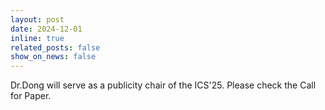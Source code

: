 ```yaml
---
layout: post
date: 2024-12-01
inline: true
related_posts: false
show_on_news: false
---
```


Dr.Dong will serve as a publicity chair of the ICS'25. Please check the Call for Paper.
